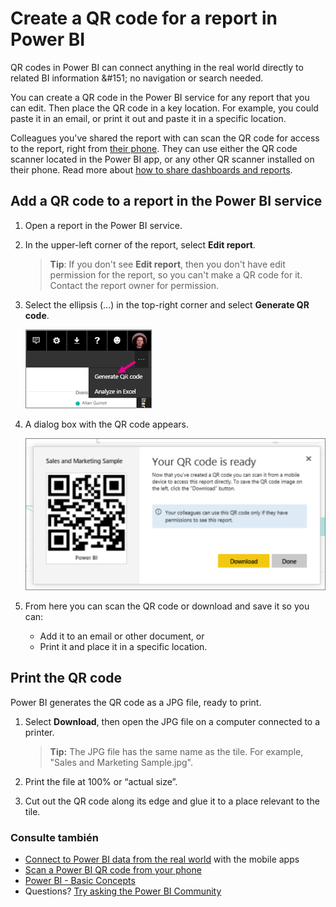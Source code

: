 <properties
   pageTitle="Create a QR code for a report"
   description="QR codes in Power BI can connect anything in the real world directly to related BI information in the Power BI mobile app, no search needed."
   services="powerbi"
   documentationCenter=""
   authors="maggiesMSFT"
   manager="mblythe"
   backup=""
   editor=""
   tags=""
   qualityFocus="no"
   qualityDate=""/>

<tags
   ms.service="powerbi"
   ms.devlang="NA"
   ms.topic="article"
   ms.tgt_pltfrm="NA"
   ms.workload="powerbi"
   ms.date="10/03/2016"
   ms.author="maggies"/>

# Create a QR code for a report in Power BI

QR codes in Power BI can connect anything in the real world directly to related BI information &amp;#151; no navigation or search needed.

You can create a QR code in the Power BI service for any report that you can edit. Then place the QR code in a key location. For example, you could paste it in an email, or print it out and paste it in a specific location. 

Colleagues you've shared the report with can scan the QR code for access to the report, right from <bpt id="p1">[</bpt>their phone<ept id="p1">](powerbi-mobile-qr-code-for-tile.md)</ept>. They can use either the QR code scanner located in the Power BI app, or any other QR scanner installed on their phone. Read more about <bpt id="p1">[</bpt>how to share dashboards and reports<ept id="p1">](powerbi-service-how-should-i-share-my-dashboard.md)</ept>.

## Add a QR code to a report in the Power BI service

1. Open a report in the Power BI service.

2. In the upper-left corner of the report, select <bpt id="p1">**</bpt>Edit report<ept id="p1">**</ept>. 

    ><bpt id="p1">**</bpt>Tip<ept id="p1">**</ept>: If you don't see <bpt id="p2">**</bpt>Edit report<ept id="p2">**</ept>, then you don't have edit permission for the report, so you can't make a QR code for it. Contact the report owner for permission.

2. Select the ellipsis (...) in the top-right corner and select <bpt id="p1">**</bpt>Generate QR code<ept id="p1">**</ept>. 

    ![](media/powerbi-service-qr-code-for-report/power-bi-service-report-qr-menu.png)

3. A dialog box with the QR code appears. 

    ![](media/powerbi-service-qr-code-for-report/powerbi_report_qrcode.png)

4. From here you can scan the QR code or download and save it so you can: 

     - Add it to an email or other document, or 
     - Print it and place it in a specific location. 

## Print the QR code

Power BI generates the QR code as a JPG file, ready to print. 

1. Select <bpt id="p1">**</bpt>Download<ept id="p1">**</ept>, then open the JPG file on a computer connected to a printer.  

    ><bpt id="p1">**</bpt>Tip:<ept id="p1">**</ept> The JPG file has the same name as the tile. For example, "Sales and Marketing Sample.jpg".

2. Print the file at 100% or “actual size”.  

3. Cut out the QR code along its edge and glue it to a place relevant to the tile. 


### Consulte también

-  <bpt id="p1">[</bpt>Connect to Power BI data from the real world<ept id="p1">](powerbi-mobile-data-in-real-world-context.md)</ept> with the mobile apps
-  [Scan a Power BI QR code from your phone](powerbi-mobile-qr-code-for-tile.md)
-  [Power BI - Basic Concepts](powerbi-service-basic-concepts.md)
- Questions? [Try asking the Power BI Community](http://community.powerbi.com/)
